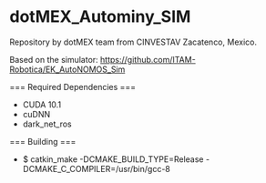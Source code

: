 # dotMEX_Autominy_SIM
Repository by dotMEX team from CINVESTAV Zacatenco, Mexico. 

Based on the simulator: 
https://github.com/ITAM-Robotica/EK_AutoNOMOS_Sim

=== Required Dependencies ===
* CUDA 10.1
* cuDNN
* dark_net_ros 	

=== Building ===
* $ catkin_make -DCMAKE_BUILD_TYPE=Release -DCMAKE_C_COMPILER=/usr/bin/gcc-8
